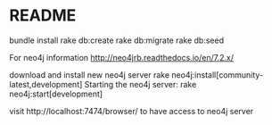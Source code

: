 # README

bundle install
rake db:create
rake db:migrate
rake db:seed

For neo4j information http://neo4jrb.readthedocs.io/en/7.2.x/

download and install new neo4j server rake neo4j:install[community-latest,development]
Starting the neo4j server: rake neo4j:start[development]

visit http://localhost:7474/browser/ to have access to neo4j server
